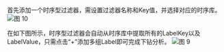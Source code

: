 首先添加一个时序型过滤器，需设置过滤器名称和Key值，并选择对应的时序库。
![图 10](/img/src/metrics/25.%E6%B7%BB%E5%8A%A0%E6%97%B6%E5%BA%8F%E8%BF%87%E6%BB%A4%E5%99%A8/14ef4ef19efb5118b9b7ac377c5f81c5650b36e606085a12d5f7f24cd4bff9ac.png)  


在如下图所示，时序型过滤器会自动从时序库中提取所有的LabelKey以及LabelValue，只需点击“+”添加多组Label即可完成下钻分析。
![图 9](/img/src/metrics/25.%E6%B7%BB%E5%8A%A0%E6%97%B6%E5%BA%8F%E8%BF%87%E6%BB%A4%E5%99%A8/95e76c18ed0b55570087ac14eb4d793f4308c7d3b4107cdbf13b06a4d8acfe8d.png)  
